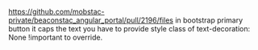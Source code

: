 https://github.com/mobstac-private/beaconstac_angular_portal/pull/2196/files
in bootstrap primary button it caps the text you have to provide style class of text-decoration: None !important to override.
